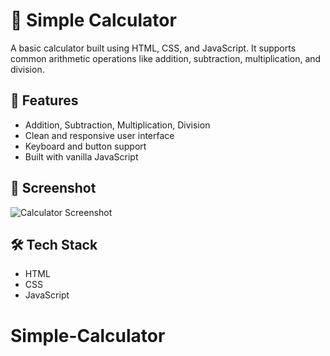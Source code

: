 # 🧮 Simple Calculator

A basic calculator built using HTML, CSS, and JavaScript. It supports common arithmetic operations like addition, subtraction, multiplication, and division.

## 🚀 Features

- Addition, Subtraction, Multiplication, Division
- Clean and responsive user interface
- Keyboard and button support 
- Built with vanilla JavaScript

## 📸 Screenshot

![Calculator Screenshot](calculator.png) <!-- Add your screenshot and rename accordingly -->

## 🛠️ Tech Stack

- HTML
- CSS
- JavaScript

# Simple-Calculator
